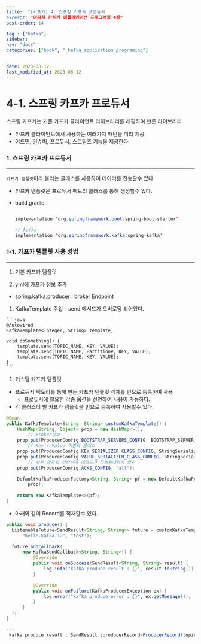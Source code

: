 ```yaml
---
title:  "[카프카] 4. 스프링 카프카 프로듀서
excerpt: "아파치 카프카 애플리케이션 프로그래밍 4장"
post-order: 14

tag : ["kafka"]
sidebar:
nav: "docs"
categories: ["book", "_kafka_application_programing"]


date: 2023-08-12
last_modified_at: 2023-08-12
---
```


# 4-1. 스프링 카프카 프로듀서

스프링 카프카는 기존 카프카 클라이언트 라이브러리를 래핑하여 만든 라이브러리

- 카프카 클라이언트에서 사용하는 여러가지 패턴을 미리 제공
- 어드민, 컨슈머, 프로듀서, 스트림즈 기능을 제공한다.

### 1. 스프링 카프카 프로듀서

---

`카프카 템플릿`이라 불리는 클래스를 사용하여 데이터를 전송할수 있다.

- 카프카 템플릿은 프로듀서 팩토리 클래스를 통해 생성할수 있다.
- build.gradle

    ```java
    
    implementation 'org.springframework.boot:spring-boot-starter'
    
    // kafka
    implementation 'org.springframework.kafka:spring-kafka'
    ```


### 1-1. 카프카 템플릿 사용 방법

---

1. 기본 카프카 템플릿

  1. yml에 카프카 정보 추가

  - spring.kafka.producer : broker Endpoint
  1. KafkaTemplate 주입
    - send 메서드가 오버로딩 되어있다.

    ```java
    @Autowired
    KafkaTemplate<Integer, String> template;
    
    void doSomething() {
    	template.send(TOPIC_NAME, KEY, VALUE);
    	template.send(TOPIC_NAME, Partition#, KEY, VALUE);
    	template.send(TOPIC_NAME, KEY, VALUE);
    }
    ```


1. 커스텀 카프카 템플릿
- 프로듀서 팩토리를 통해 만든 카프카 템플릿 객체를 빈으로 등록하여 사용
  - 프로듀서에 필요한 각종 옵션을 선언하여 사용이 가능하다.
- 각 클러스터 별 카프카 템플릿을 빈으로 등록하여 사용할수 있다.

```java
@Bean
public KafkaTemplate<String, String> customKafkaTemplate() {
    HashMap<String, Object> prop = new HashMap<>();
		// Broker정보
    prop.put(ProducerConfig.BOOTSTRAP_SERVERS_CONFIG, BOOTSTRAP_SERVER);
		// Key / Value 직렬화 클래스
    prop.put(ProducerConfig.KEY_SERIALIZER_CLASS_CONFIG, StringSerializer.class);
    prop.put(ProducerConfig.VALUE_SERIALIZER_CLASS_CONFIG, StringSerializer.class);
		// 모든 팔로워 파티션에 레코드가 적재될때까지 확인
    prop.put(ProducerConfig.ACKS_CONFIG, "all");

    DefaultKafkaProducerFactory<String, String> pf = new DefaultKafkaProducerFactory<>(
        prop);
    
    return new KafkaTemplate<>(pf);
}
```

- 아래와 같이 Record를 적재할수 있다.

```java
public void produce() {
  ListenableFuture<SendResult<String, String>> future = customKafkaTemplate.send(
      "hello.kafka.12", "test");

  future.addCallback(
      new KafkaSendCallback<String, String>() {
          @Override
          public void onSuccess(SendResult<String, String> result) {
              log.info("kafka produce result : {}", result.toString());
          }

          @Override
          public void onFailure(KafkaProducerException ex) {
              log.error("kafka produce error : {}", ex.getMessage());
          }
      }
  );
}

---
 kafka produce result : SendResult [producerRecord=ProducerRecord(topic=hello.kafka.12, partition=null, headers=RecordHeaders(headers = [], isReadOnly = true), key=null, value=test, timestamp=null), recordMetadata=hello.kafka.12-0@20]
```